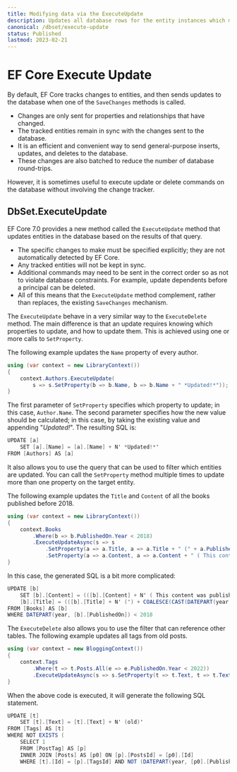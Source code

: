 ```yaml
---
title: Modifying data via the ExecuteUpdate
description: Updates all database rows for the entity instances which match the LINQ query from the database. 
canonical: /dbset/execute-update
status: Published
lastmod: 2023-02-21
---
```


# EF Core Execute Update

By default, EF Core tracks changes to entities, and then sends updates to the database when one of the `SaveChanges` methods is called. 

 - Changes are only sent for properties and relationships that have changed. 
 - The tracked entities remain in sync with the changes sent to the database. 
 - It is an efficient and convenient way to send general-purpose inserts, updates, and deletes to the database. 
 - These changes are also batched to reduce the number of database round-trips.

However, it is sometimes useful to execute update or delete commands on the database without involving the change tracker. 

## DbSet.ExecuteUpdate

EF Core 7.0 provides a new method called the `ExecuteUpdate` method that updates entities in the database based on the results of that query. 

 - The specific changes to make must be specified explicitly; they are not automatically detected by EF Core.
 - Any tracked entities will not be kept in sync.
 - Additional commands may need to be sent in the correct order so as not to violate database constraints. For example, update dependents before a principal can be deleted.
 - All of this means that the `ExecuteUpdate` method complement, rather than replaces, the existing `SaveChanges` mechanism.

The `ExecuteUpdate` behave in a very similar way to the `ExecuteDelete` method. The main difference is that an update requires knowing which properties to update, and how to update them. This is achieved using one or more calls to `SetProperty`. 

The following example updates the `Name` property of every author.

```csharp
using (var context = new LibraryContext())
{
    context.Authors.ExecuteUpdate(
        s => s.SetProperty(b => b.Name, b => b.Name + " *Updated!*"));
}
```

The first parameter of `SetProperty` specifies which property to update; in this case, `Author.Name`. The second parameter specifies how the new value should be calculated; in this case, by taking the existing value and appending "*Updated!*". The resulting SQL is:

```csharp
UPDATE [a]
    SET [a].[Name] = [a].[Name] + N' *Updated!*'
FROM [Authors] AS [a]
```

It also allows you to use the query that can be used to filter which entities are updated. You can call the `SetProperty` method multiple times to update more than one property on the target entity. 

The following example updates the `Title` and `Content` of all the books published before 2018.

```csharp
using (var context = new LibraryContext())
{
    context.Books
        .Where(b => b.PublishedOn.Year < 2018)
        .ExecuteUpdateAsync(s => s
            .SetProperty(a => a.Title, a => a.Title + " (" + a.PublishedOn.Year + ")")
            .SetProperty(a => a.Content, a => a.Content + " ( This content was published in " + b.PublishedOn.Year + ")"));
}
```

In this case, the generated SQL is a bit more complicated:

```csharp
UPDATE [b]
    SET [b].[Content] = (([b].[Content] + N' ( This content was published in ') + COALESCE(CAST(DATEPART(year, [b].[PublishedOn]) AS nvarchar(max)), N'')) + N')',
    [b].[Title] = (([b].[Title] + N' (') + COALESCE(CAST(DATEPART(year, [b].[PublishedOn]) AS nvarchar(max)), N'')) + N')'
FROM [Books] AS [b]
WHERE DATEPART(year, [b].[PublishedOn]) < 2018
```

The `ExecuteDelete` also allows you to use the filter that can reference other tables. The following example updates all tags from old posts.

```csharp
using (var context = new BloggingContext())
{
    context.Tags
        .Where(t => t.Posts.All(e => e.PublishedOn.Year < 2022))
        .ExecuteUpdateAsync(s => s.SetProperty(t => t.Text, t => t.Text + " (old)"));
}
```

When the above code is executed, it will generate the following SQL statement. 

```csharp
UPDATE [t]
    SET [t].[Text] = [t].[Text] + N' (old)'
FROM [Tags] AS [t]
WHERE NOT EXISTS (
    SELECT 1
    FROM [PostTag] AS [p]
    INNER JOIN [Posts] AS [p0] ON [p].[PostsId] = [p0].[Id]
    WHERE [t].[Id] = [p].[TagsId] AND NOT (DATEPART(year, [p0].[PublishedOn]) < 202
```
